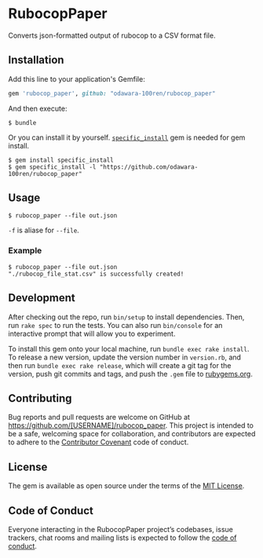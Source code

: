 # RubocopPaper

Converts json-formatted output of rubocop to a CSV format file.

## Installation

Add this line to your application's Gemfile:

```ruby
gem 'rubocop_paper', github: "odawara-100ren/rubocop_paper"
```

And then execute:

```
$ bundle
```

Or you can install it by yourself.
[`specific_install`](https://github.com/rdp/specific_install) gem is needed for gem install.

```
$ gem install specific_install
$ gem specific_install -l "https://github.com/odawara-100ren/rubocop_paper"
```

## Usage

```
$ rubocop_paper --file out.json
```

`-f` is aliase for `--file`.

### Example

```
$ rubocop_paper --file out.json
"./rubocop_file_stat.csv" is successfully created!
```

## Development

After checking out the repo, run `bin/setup` to install dependencies. Then, run `rake spec` to run the tests. You can also run `bin/console` for an interactive prompt that will allow you to experiment.

To install this gem onto your local machine, run `bundle exec rake install`. To release a new version, update the version number in `version.rb`, and then run `bundle exec rake release`, which will create a git tag for the version, push git commits and tags, and push the `.gem` file to [rubygems.org](https://rubygems.org).

## Contributing

Bug reports and pull requests are welcome on GitHub at https://github.com/[USERNAME]/rubocop_paper. This project is intended to be a safe, welcoming space for collaboration, and contributors are expected to adhere to the [Contributor Covenant](http://contributor-covenant.org) code of conduct.

## License

The gem is available as open source under the terms of the [MIT License](http://opensource.org/licenses/MIT).

## Code of Conduct

Everyone interacting in the RubocopPaper project’s codebases, issue trackers, chat rooms and mailing lists is expected to follow the [code of conduct](https://github.com/[USERNAME]/rubocop_paper/blob/master/CODE_OF_CONDUCT.md).
